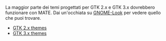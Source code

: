 <!--
.. link:
.. description:
.. tags: Themes
.. date: 2014-02-24 17:32:07
.. title: Themes
.. slug: themes
-->

La maggior parte dei temi progettati per GTK 2.x e GTK 3.x dovrebbero funzionare con MATE.
 Dai un'occhiata su [GNOME-Look](http://gnome-look.org) per vedere quello che puoi trovare.

  * [GTK 2.x themes](https://www.gnome-look.org/browse/cat/136)
  * [GTK 3.x themes](https://www.gnome-look.org/browse/cat/135)
